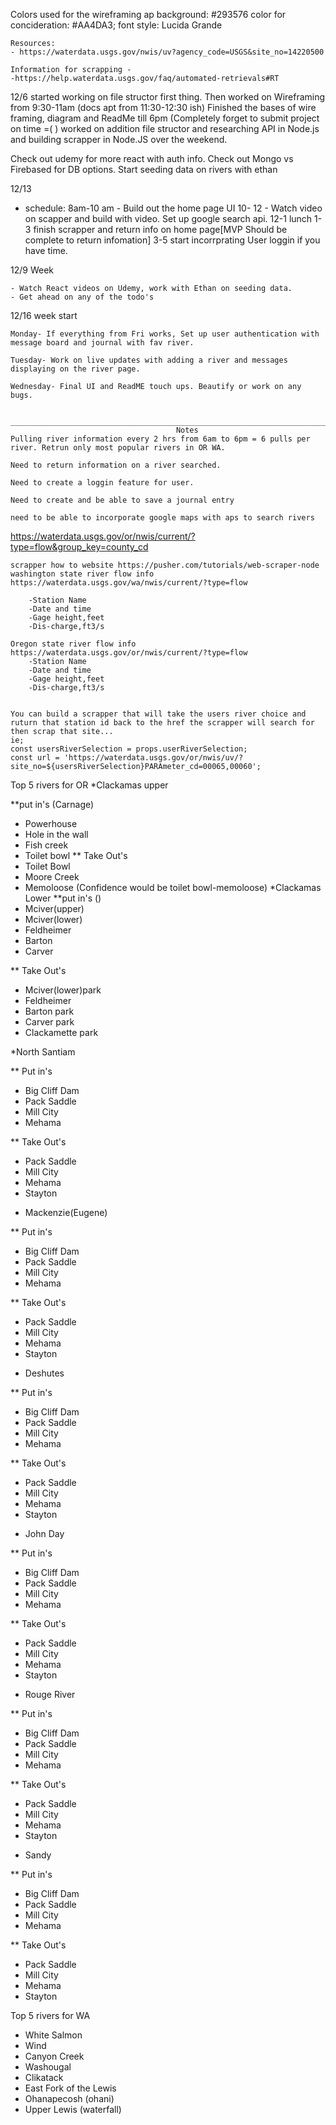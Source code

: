 Colors used for the wireframing ap
    background: #293576
    color for concideration: #AA4DA3;
    font style: Lucida Grande

    Resources:
    - https://waterdata.usgs.gov/nwis/uv?agency_code=USGS&site_no=14220500

    Information for scrapping -
    -https://help.waterdata.usgs.gov/faq/automated-retrievals#RT

12/6 
    started working on file structor first thing. Then worked on Wireframing from 9:30-11am (docs apt from 11:30-12:30 ish) Finished the bases of wire framing, diagram and ReadMe till 6pm (Completely forget to submit project on time =( )
    worked on addition file structor and researching API in Node.js and building scrapper in Node.JS over the weekend. 
    
Check out udemy for more react with auth info. 
Check out Mongo vs Firebased for DB options.
Start seeding data on rivers with ethan



12/13

 - schedule:
    8am-10 am - Build out the home page UI
    10- 12 - Watch video on scapper and build with video. Set up google search api. 
    12-1 lunch
    1-3 finish scrapper and return info on home page[MVP Should be complete to return infomation]
    3-5 start incorrprating User loggin if you have time. 

12/9 Week

    - Watch React videos on Udemy, work with Ethan on seeding data.
    - Get ahead on any of the todo's
    
12/16 week start

    Monday- If everything from Fri works, Set up user authentication with message board and journal with fav river.

    Tuesday- Work on live updates with adding a river and messages displaying on the river page.

    Wednesday- Final UI and ReadME touch ups. Beautify or work on any bugs. 


    _____________________________________________________________________________________
                                         Notes
    Pulling river information every 2 hrs from 6am to 6pm = 6 pulls per river. Retrun only most popular rivers in OR WA.        

    Need to return information on a river searched.

    Need to create a loggin feature for user. 

    Need to create and be able to save a journal entry

    need to be able to incorporate google maps with aps to search rivers

https://waterdata.usgs.gov/or/nwis/current/?type=flow&group_key=county_cd
    

    scrapper how to website https://pusher.com/tutorials/web-scraper-node
    washington state river flow info  https://waterdata.usgs.gov/wa/nwis/current/?type=flow

        -Station Name 
        -Date and time
        -Gage height,feet
        -Dis-charge,ft3/s

    Oregon state river flow info https://waterdata.usgs.gov/or/nwis/current/?type=flow
        -Station Name 
        -Date and time
        -Gage height,feet
        -Dis-charge,ft3/s


    You can build a scrapper that will take the users river choice and ruturn that station id back to the href the scrapper will search for then scrap that site...
    ie; 
    const usersRiverSelection = props.userRiverSelection;
    const url = 'https://waterdata.usgs.gov/or/nwis/uv/?site_no=${usersRiverSelection}PARAmeter_cd=00065,00060';



Top 5 rivers for OR
*Clackamas upper

**put in's (Carnage)
 - Powerhouse
 - Hole in the wall
 - Fish creek
 - Toilet bowl
 ** Take Out's
 - Toilet Bowl
 - Moore Creek
 - Memoloose
 (Confidence  would be toilet bowl-memoloose)
 *Clackamas Lower
 **put in's ()
 - Mciver(upper)
 - Mciver(lower)
 - Feldheimer
 - Barton
 - Carver

 ** Take Out's
 - Mciver(lower)park
 - Feldheimer
 - Barton park
 - Carver park
 - Clackamette park

 *North Santiam

 ** Put in's
 - Big Cliff Dam
 - Pack Saddle
 - Mill City
 - Mehama

 ** Take Out's
 - Pack Saddle
 - Mill City
 - Mehama
 - Stayton

 * Mackenzie(Eugene)

 ** Put in's
 - Big Cliff Dam
 - Pack Saddle
 - Mill City
 - Mehama

 ** Take Out's
 - Pack Saddle
 - Mill City
 - Mehama
 - Stayton

 * Deshutes

 ** Put in's
 - Big Cliff Dam
 - Pack Saddle
 - Mill City
 - Mehama

 ** Take Out's
 - Pack Saddle
 - Mill City
 - Mehama
 - Stayton

 * John Day

 ** Put in's
 - Big Cliff Dam
 - Pack Saddle
 - Mill City
 - Mehama

 ** Take Out's
 - Pack Saddle
 - Mill City
 - Mehama
 - Stayton
 
 * Rouge River

 ** Put in's
 - Big Cliff Dam
 - Pack Saddle
 - Mill City
 - Mehama

 ** Take Out's
 - Pack Saddle
 - Mill City
 - Mehama
 - Stayton
 
 * Sandy

 ** Put in's
 - Big Cliff Dam
 - Pack Saddle
 - Mill City
 - Mehama

 ** Take Out's
 - Pack Saddle
 - Mill City
 - Mehama
 - Stayton
 


Top 5 rivers for WA
* White Salmon
* Wind
* Canyon Creek
* Washougal
* Clikatack
* East Fork of the Lewis
* Ohanapecosh (ohani)
* Upper Lewis (waterfall)
